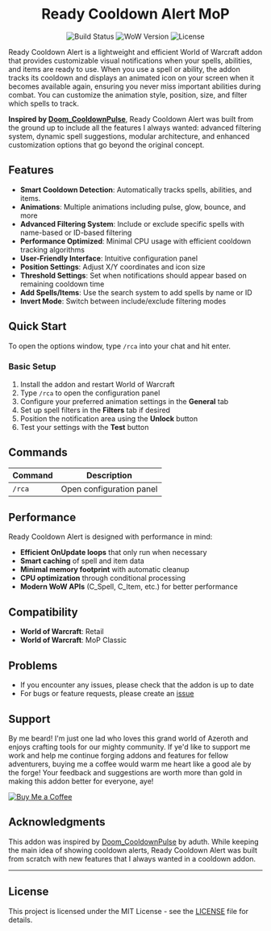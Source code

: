 <div align="center">

# Ready Cooldown Alert MoP

![Build Status](https://img.shields.io/badge/build-passing-brightgreen) ![WoW Version](https://img.shields.io/badge/WoW-Retail-blue) ![License](https://img.shields.io/badge/license-MIT-green)

</div>

Ready Cooldown Alert is a lightweight and efficient World of Warcraft addon that provides customizable visual notifications when your spells, abilities, and items are ready to use. When you use a spell or ability, the addon tracks its cooldown and displays an animated icon on your screen when it becomes available again, ensuring you never miss important abilities during combat. You can customize the animation style, position, size, and filter which spells to track.

**Inspired by [Doom_CooldownPulse](https://github.com/aduth/Doom_CooldownPulse)**, Ready Cooldown Alert was built from the ground up to include all the features I always wanted: advanced filtering system, dynamic spell suggestions, modular architecture, and enhanced customization options that go beyond the original concept.

## Features

- **Smart Cooldown Detection**: Automatically tracks spells, abilities, and items.
- **Animations**: Multiple animations including pulse, glow, bounce, and more
- **Advanced Filtering System**: Include or exclude specific spells with name-based or ID-based filtering
- **Performance Optimized**: Minimal CPU usage with efficient cooldown tracking algorithms
- **User-Friendly Interface**: Intuitive configuration panel
- **Position Settings**: Adjust X/Y coordinates and icon size
- **Threshold Settings**: Set when notifications should appear based on remaining cooldown time
- **Add Spells/Items**: Use the search system to add spells by name or ID
- **Invert Mode**: Switch between include/exclude filtering modes

## Quick Start

To open the options window, type `/rca` into your chat and hit enter.

### Basic Setup
1. Install the addon and restart World of Warcraft
2. Type `/rca` to open the configuration panel
3. Configure your preferred animation settings in the **General** tab
4. Set up spell filters in the **Filters** tab if desired
5. Position the notification area using the **Unlock** button
6. Test your settings with the **Test** button


## Commands

| Command | Description |
|---------|-------------|
| `/rca` | Open configuration panel |

## Performance

Ready Cooldown Alert is designed with performance in mind:
- **Efficient OnUpdate loops** that only run when necessary
- **Smart caching** of spell and item data
- **Minimal memory footprint** with automatic cleanup
- **CPU optimization** through conditional processing
- **Modern WoW APIs** (C_Spell, C_Item, etc.) for better performance

## Compatibility

- **World of Warcraft**: Retail
- **World of Warcraft**: MoP Classic



## Problems

- If you encounter any issues, please check that the addon is up to date
- For bugs or feature requests, please create an [issue](https://github.com/Jacuv01/Ready_Cooldown_Alert/issues)

## Support

By me beard! I'm just one lad who loves this grand world of Azeroth and enjoys crafting tools for our mighty community. If ye'd like to support me work and help me continue forging addons and features for fellow adventurers, buying me a coffee would warm me heart like a good ale by the forge! Your feedback and suggestions are worth more than gold in making this addon better for everyone, aye!

[![Buy Me a Coffee](https://img.buymeacoffee.com/button-api/?text=Buy%20me%20a%20coffee&emoji=☕&slug=jacuv&button_colour=5F7FFF&font_colour=ffffff&font_family=Cookie&outline_colour=000000&coffee_colour=FFDD00)](https://www.buymeacoffee.com/jacuv)


## Acknowledgments

This addon was inspired by [Doom_CooldownPulse](https://github.com/aduth/Doom_CooldownPulse) by aduth. While keeping the main idea of showing cooldown alerts, Ready Cooldown Alert was built from scratch with new features that I always wanted in a cooldown addon.

---  

## License

This project is licensed under the MIT License - see the [LICENSE](LICENSE) file for details.
